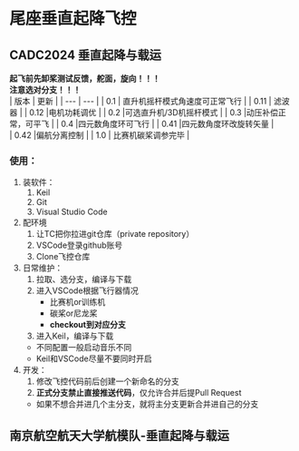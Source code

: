 # 尾座垂直起降飞控
## CADC2024 垂直起降与载运  

**起飞前先卸桨测试反馈，舵面，旋向！！！**  
**注意选对分支！！！**  
| 版本 | 更新 |
| --- | --- |
| 0.1 | 直升机摇杆模式角速度可正常飞行 |
| 0.11 | 滤波器 |
| 0.12 |电机功耗调优 |
| 0.2 |可选直升机/3D机摇杆模式 |
| 0.3 |动压补偿正常，可平飞 |
| 0.4 |四元数角度环可飞行 |
| 0.41 |四元数角度环改旋转矢量 |  
| 0.42 |偏航分离控制 |
| 1.0 | 比赛机碳桨调参完毕 |


### 使用：
1. 装软件：  
    1. Keil
    2. Git
    3. Visual Studio Code
2. 配环境
    1. 让TC把你拉进git仓库（private repository）
    2. VSCode登录github账号
    3. Clone飞控仓库
3. 日常维护：
    1. 拉取、选分支，编译与下载
    2. 进入VSCode根据飞行器情况
        - 比赛机or训练机
        - 碳桨or尼龙桨
        - **checkout到对应分支**
    3. 进入Keil，编译与下载
    - 不同配置一般启动音乐不同
    - Keil和VSCode尽量不要同时开启
4. 开发：
    1. 修改飞控代码前后创建一个新命名的分支
    2. **正式分支禁止直接推送代码**，仅允许合并后提Pull Request
    -  如果不想合并进几个主分支，就将主分支更新合并进自己的分支

## 南京航空航天大学航模队-垂直起降与载运
